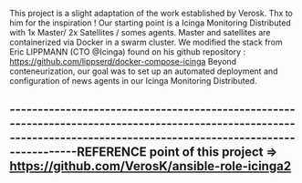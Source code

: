 This project is a slight adaptation of the work established by Verosk. Thx to him for the inspiration !
Our starting point is a Icinga Monitoring Distributed with 1x Master/ 2x Satellites / somes agents.
Master and satellites are containerized via Docker in a swarm cluster. 
We modified the stack from Eric LIPPMANN (CTO @Icinga) found on his github repository : https://github.com/lippserd/docker-compose-icinga
Beyond conteneurization, our goal was to set up an automated deployment and configuration of news agents in our Icinga Monitoring Distributed.

---------------------------------------------------------------------------------------------------------------------------------------------------------------------REFERENCE point of this project => https://github.com/VerosK/ansible-role-icinga2
---------------------------------------------------------------------------------------------------------------------------------------------------------------------

